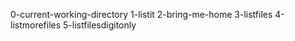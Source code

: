 0-current-working-directory
1-listit
2-bring-me-home
3-listfiles
4-listmorefiles
5-listfilesdigitonly
